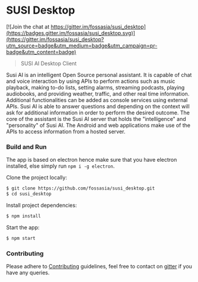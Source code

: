 # SUSI Desktop

[![Join the chat at https://gitter.im/fossasia/susi_desktop](https://badges.gitter.im/fossasia/susi_desktop.svg)](https://gitter.im/fossasia/susi_desktop?utm_source=badge&utm_medium=badge&utm_campaign=pr-badge&utm_content=badge)

> SUSI AI Desktop Client

Susi AI is an intelligent Open Source personal assistant. It is capable of chat and voice interaction by using APIs to perform actions such as music playback, making to-do lists, setting alarms, streaming podcasts, playing audiobooks, and providing weather, traffic, and other real time information. Additional functionalities can be added as console services using external APIs. Susi AI is able to answer questions and depending on the context will ask for additional information in order to perform the desired outcome. The core of the assistant is the Susi AI server that holds the "intelligence" and "personality" of Susi AI. The Android and web applications make use of the APIs to access information from a hosted server.


### Build and Run

The app is based on electron hence make sure that you have electron installed, else simply run `npm i -g electron`.

Clone the project locally:
```sh
$ git clone https://github.com/fossasia/susi_desktop.git
$ cd susi_desktop
```

Install project dependencies:
```sh
$ npm install
```

Start the app:
```sh
$ npm start
```

### Contributing

Please adhere to [Contributing](https://github.com/fossasia/susi_desktop/blob/master/CONTRIBUTING.md) guidelines, feel free to contact on [gitter](https://gitter.im/fossasia/susi_desktop) if you have any queries.